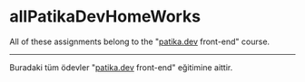 # allPatikaDevHomeWorks
All of these assignments belong to the "[patika.dev](https://patika.dev) front-end" course.
___
Buradaki tüm ödevler "[patika.dev](https://patika.dev) front-end" eğitimine aittir.
